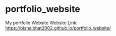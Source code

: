 # portfolio_website
My portfolio Website
Website Link:
https://bishalbhat2002.github.io/portfolio_website/
